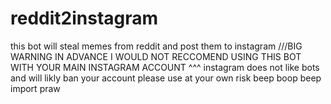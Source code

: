 # reddit2instagram
this bot will steal memes from reddit and post them to instagram
///BIG WARNING IN ADVANCE I WOULD NOT RECCOMEND USING THIS BOT WITH YOUR MAIN INSTAGRAM ACCOUNT
  ^^^ instagram does not like bots and will likly ban your account please use at your own risk
  beep boop  beep
import praw
